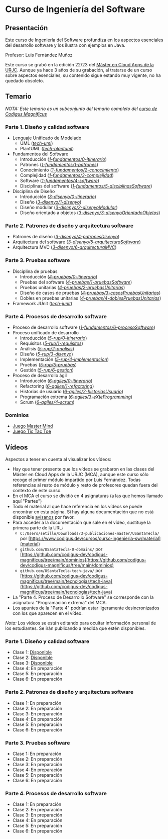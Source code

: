 # Curso de Ingeniería del Software

## Presentación

Este curso de Ingeniería del Software profundiza en los aspectos esenciales del desarrollo software y los ilustra con ejemplos en Java. 

Profesor: Luis Fernández Muñoz

Este curso se grabó en la edición 22/23 del [Máster en Cloud Apps de la URJC](https://online.urjc.es/es/para-futuros-estudiantes/ensenanzas-propias/master-en-cloud-apps). Aunque ya hace 3 años de su grabación, al tratarse de un curso sobre aspectos esenciales, su contenido sigue estando muy vigente, no ha quedado obsoleto.

## Temario

*NOTA: Este temario es un subconjunto del temario completo del [curso de Codigus Magnificus](../curso-codigus-magnificus/)*

### Parte 1. Diseño y calidad software

* Lenguaje Unificado de Modelado
    * UML ([*tech-uml*](material/tech-uml))
    * PlantUML ([*tech-plantuml*](material/tech-plantuml))
* Fundamentos del Software
    * Introducción ([*1-fundamentos/0-itinerario*](material/1-fundamentos/0-itinerario/index.html))
    * Patrones ([*1-fundamentos/1-patrones*](material/1-fundamentos/1-patrones))
    * Conocimiento ([*1-fundamentos/2-conocimiento*](material/1-fundamentos/2-conocimiento))
    * Complejidad ([*1-fundamentos/3-complejidad*](material/1-fundamentos/3-complejidad))
    * Software ([*1-fundamentos/4-software*](material/1-fundamentos/4-software))
    * Disciplinas del software ([*1-fundamentos/5-disciplinasSoftware*](material/1-fundamentos/5-disciplinasSoftware))
* Disciplina de Diseño
    * Introducción ([*3-disenyo/0-itinerario*](material/3-disenyo/0-itinerario))
    * Diseño ([*3-disenyo/1-disenyo*](material/3-disenyo/1-disenyo))
    * Diseño modular ([*3-disenyo/2-disenyoModular*](material/3-disenyo/2-disenyoModular))
    * Diseño orientado a objetos ([*3-disenyo/3-disenyoOrientadoObjetos*](material/3-disenyo/3-disenyoOrientadoObjetos))

### Parte 2. Patrones de diseño y arquitectura software

* Patrones de diseño ([*3-disenyo/4-patronesDisenyo*](material/3-disenyo/4-patronesDisenyo))
* Arquitectura del software ([*3-disenyo/5-arquitecturaSoftware*](material/3-disenyo/5-arquitecturaSoftware))
* Arquitectura MVC ([*3-disenyo/6-arquitecturaMVC*](material/3-disenyo/6-arquitecturaMVC))

### Parte 3. Pruebas software

* Disciplina de pruebas
    * Introducción ([*4-pruebas/0-itinerario*](material/4-pruebas/0-itinerario))
    * Pruebas del software ([*4-pruebas/1-pruebasSoftware*](material/4-pruebas/1-pruebasSoftware))
    * Pruebas unitarias ([*4-pruebas/2-pruebasUnitarias*](material/4-pruebas/2-pruebasUnitarias))
    * Diseño de casos de pruebas ([*4-pruebas/3-casosPruebasUnitarias*](material/4-pruebas/3-casosPruebasUnitarias))
    * Dobles en pruebas unitarias ([*4-pruebas/4-doblesPruebasUnitarias*](material/4-pruebas/4-doblesPruebasUnitarias))
* Framework JUnit ([*tech-junit*](material/tech-junit))

### Parte 4. Procesos de desarrollo software

* Proceso de desarrollo software ([*1-fundamentos/6-procesoSoftware*](material/1-fundamentos/6-procesoSoftware))
* Proceso unificado de desarrollo
    * Introducción ([*5-rup/0-itinerario*](material/5-rup/0-itinerario))
    * Requisitos ([*5-rup/1-requisitos*](material/5-rup/1-requisitos))
    * Análisis ([*5-rup/2-analisis*](material/5-rup/2-analisis))
    * Diseño ([*5-rup/3-disenyo*](material/5-rup/3-disenyo))
    * Implementación ([*5-rup/4-implementacion*](material/5-rup/4-implementacion))
    * Pruebas ([*5-rup/5-pruebas*](material/5-rup/5-pruebas))
    * Gestión ([*5-rup/6-gestion*](material/5-rup/6-gestion))
* Proceso de desarrollo ágil
    * Introducción ([*6-agiles/0-itinerario*](material/6-agiles/0-itinerario))
    * Refactoring ([*6-agiles/1-refactoring*](material/6-agiles/1-refactoring))
    * Historias de usuario ([*6-agiles/2-historiasUsuario*](material/6-agiles/2-historiasUsuario))
    * Programación extrema ([*6-agiles/3-eXteProgramming*](material/6-agiles/3-eXteProgramming))
    * Scrum ([*6-agiles/4-scrum*](material/6-agiles/4-scrum))

### Dominios

* [Juego Master Mind](https://github.com/codigus-dev/codigus-magnificus/tree/main/dominios/game-mastermind)
* [Juego Tic Tac Toe](https://github.com/codigus-dev/codigus-magnificus/tree/main/dominios/game-ticTacToe)

## Vídeos

Aspectos a tener en cuenta al visualizar los vídeos:

* Hay que tener presente que los vídeos se grabaron en las clases del Máster en Cloud Apps de la URJC (MCA), aunque este curso sólo recoge el primer módulo impartido por Luis Fernández. Todas referencias al resto de módulo y resto de profesores quedan fuera del contexto de este curso.
* En el MCA el curso se dividió en 4 asignaturas (a las que hemos llamado aquí "Partes")
* Todo el material al que hace referencia en los vídeos se puede encontrar en esta página. Si hay alguna documentación que no está disponible [avísanos](mailto:codigus.dev@gmail.com) por favor. 
* Para acceder a la documentación que sale en el vídeo, sustituye la primera parte de la URL:
    * `C:/Users/setillo/Downloads/3-publicaciones-master/USantaTecla/` por [https://www.codigus.dev/cursos/curso-ingenieria-sw/material](material)
    * `github.com/USantaTecla-0-domains/` por [https://github.com/codigus-dev/codigus-magnificus/tree/main/dominios](https://github.com/codigus-dev/codigus-magnificus/tree/main/dominios)
    * `github.com/USantaTecla-tech-java/` por [https://github.com/codigus-dev/codigus-magnificus/tree/main/tecnologias/tech-java](https://github.com/codigus-dev/codigus-magnificus/tree/main/tecnologias/tech-java)
* La "Parte 4. Proceso de Desarrollo Software" se corresponde con la asignatura "Programación extrema" del MCA. 
* Los apuntes de la "Parte 4" podrían estar ligeramente desincronizados con los que aparecen en el vídeo.

*Nota:* Los vídeos se están editando para ocultar información personal de los estudiantes. Se irán publicando a medida que estén disponibles.

### Parte 1. Diseño y calidad software

* Clase 1: [Disponible](https://urjc-my.sharepoint.com/:v:/g/personal/micael_gallego_urjc_es/EaE_9FuPaoVKgf-UqVfvUwkBNoPruasJ24CvOv-Es_XkTg?nav=eyJyZWZlcnJhbEluZm8iOnsicmVmZXJyYWxBcHAiOiJTdHJlYW1XZWJBcHAiLCJyZWZlcnJhbFZpZXciOiJTaGFyZURpYWxvZy1MaW5rIiwicmVmZXJyYWxBcHBQbGF0Zm9ybSI6IldlYiIsInJlZmVycmFsTW9kZSI6InZpZXcifX0%3D&e=hK6VPg)
* Clase 2: [Disponible](https://urjc-my.sharepoint.com/:v:/g/personal/micael_gallego_urjc_es/EXHqOcZ4BPFBsbD3P5Qq47MBUgxB9-jLtuD7LYa4Kb-MCQ?nav=eyJyZWZlcnJhbEluZm8iOnsicmVmZXJyYWxBcHAiOiJPbmVEcml2ZUZvckJ1c2luZXNzIiwicmVmZXJyYWxBcHBQbGF0Zm9ybSI6IldlYiIsInJlZmVycmFsTW9kZSI6InZpZXciLCJyZWZlcnJhbFZpZXciOiJNeUZpbGVzTGlua0NvcHkifX0&e=X6RaCR)
* Clase 3: [Disponible](https://urjc-my.sharepoint.com/:v:/g/personal/micael_gallego_urjc_es/EYsA2kV8j-9MgWGh2lQG9cwBjSSM1tOSZIt6TM5M2IZ5sQ?nav=eyJyZWZlcnJhbEluZm8iOnsicmVmZXJyYWxBcHAiOiJPbmVEcml2ZUZvckJ1c2luZXNzIiwicmVmZXJyYWxBcHBQbGF0Zm9ybSI6IldlYiIsInJlZmVycmFsTW9kZSI6InZpZXciLCJyZWZlcnJhbFZpZXciOiJNeUZpbGVzTGlua0NvcHkifX0&e=O3LK1e)
* Clase 4: En preparación
* Clase 5: En preparación
* Clase 6: En preparación

### Parte 2. Patrones de diseño y arquitectura software

* Clase 1: En preparación
* Clase 2: En preparación
* Clase 3: En preparación
* Clase 4: En preparación
* Clase 5: En preparación
* Clase 6: En preparación

### Parte 3. Pruebas software

* Clase 1: En preparación
* Clase 2: En preparación
* Clase 3: En preparación
* Clase 4: En preparación
* Clase 5: En preparación
* Clase 6: En preparación

### Parte 4. Procesos de desarrollo software

* Clase 1: En preparación
* Clase 2: En preparación
* Clase 3: En preparación
* Clase 4: En preparación
* Clase 5: En preparación
* Clase 6: En preparación

